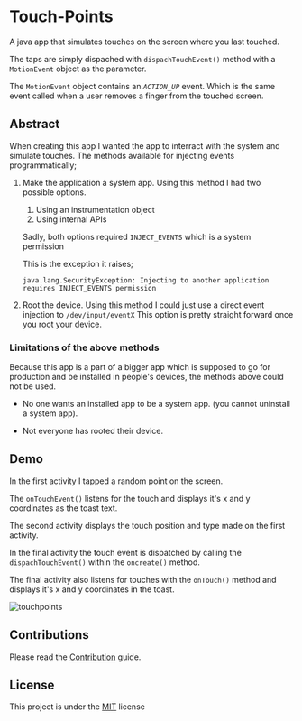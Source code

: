 # Touch-Points

A java app that simulates touches on the screen where you last touched.

The taps are simply dispached with ```dispachTouchEvent()``` method with a ```MotionEvent``` object as the parameter.

The ```MotionEvent``` object  contains an *```ACTION_UP```* event. Which is the same event called when a user removes a finger from the touched screen.


## Abstract

When creating this app I wanted the app to interract with the system and simulate touches.
The  methods available for injecting events programmatically;

 1) Make the application a system app.
      Using this method I had two possible options.
      1) Using an instrumentation object
      2) Using internal APIs
      
      Sadly, both options required ```INJECT_EVENTS``` which is a system permission
      
      This is the exception it raises;
      
      ```java.lang.SecurityException: Injecting to another application requires INJECT_EVENTS permission```
      
 2) Root the device.
    Using this method I could just use a direct event injection to ```/dev/input/eventX```
    This option is pretty straight forward once you root your device.
    
    
### Limitations of the above methods


Because this app is a part of a bigger app which is supposed to go for production and be installed in people's devices,
the methods above could not be used.

 - No one wants an installed app to be a system app. (you cannot uninstall a system app).
 
 - Not everyone has rooted their device.
 
 
## Demo 

In the first activity I tapped a random point on the screen. 

The ```onTouchEvent()``` listens for the touch and displays it's x and y coordinates as the toast text.

The second activity displays the touch position and type made on the first activity. 

In the final activity the touch event is dispatched by calling the  ```dispachTouchEvent()``` within the ```oncreate()``` method.

The final activity also listens for touches with the ```onTouch()``` method and displays it's x and y coordinates in the toast.

![touchpoints](https://user-images.githubusercontent.com/39020723/82736907-ae38b180-9d35-11ea-81cf-9d33e8e23038.gif)


## Contributions

Please read the [Contribution](#) guide.


## License

This project is under the [MIT](#) license

